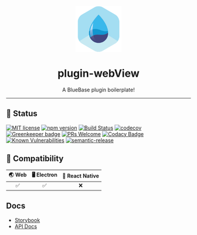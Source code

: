 <div align="center">
	<img width=125 height=125 src="assets/common/logo.png">
  <h1>
		plugin-webView
	</h1>
  <p>A BlueBase plugin boilerplate!</p>
</div>

<hr />

## 🎊 Status

[![MIT license](https://img.shields.io/badge/license-MIT-brightgreen.svg)](http://opensource.org/licenses/MIT)
[![npm version](https://img.shields.io/npm/v/plugin-webView.svg?style=flat)](https://npmjs.org/package/plugin-webView "View this project on npm")
[![Build Status](https://travis-ci.com/plugin-webView/plugin-webView.svg?branch=master)](https://travis-ci.com/plugin-webView/plugin-webView)
[![codecov](https://codecov.io/gh/plugin-webView/plugin-webView/branch/master/graph/badge.svg)](https://codecov.io/gh/plugin-webView/plugin-webView)
[![Greenkeeper badge](https://badges.greenkeeper.io/plugin-webView/plugin-webView.svg)](https://greenkeeper.io/) [![PRs Welcome](https://img.shields.io/badge/PRs-welcome-brightgreen.svg)](https://github.com/plugin-webView/plugin-webView/blob/master/CONTRIBUTING.md)
[![Codacy Badge](https://api.codacy.com/project/badge/Grade/3c79162871414b6aa7c15d1a423adeca)](https://www.codacy.com/app/plugin-webView/plugin-webView?utm_source=github.com&amp;utm_medium=referral&amp;utm_content=plugin-webView/plugin-webView&amp;utm_campaign=Badge_Grade)
[![Known Vulnerabilities](https://snyk.io/test/github/plugin-webView/plugin-webView/badge.svg)](https://snyk.io/test/github/plugin-webView/plugin-webView)
[![semantic-release](https://img.shields.io/badge/%20%20%F0%9F%93%A6%F0%9F%9A%80-semantic--release-e10079.svg)](https://github.com/semantic-release/semantic-release)

## 🤝 Compatibility

| 🌏 Web | 🖥 Electron | 📱 React Native |
| :---: | :--------: | :------------: |
|✅|✅|❌|

## Docs

- [Storybook](https://plugin-webView.github.io/plugin-webView/storybook/)
- [API Docs](https://plugin-webView.github.io/plugin-webView/)